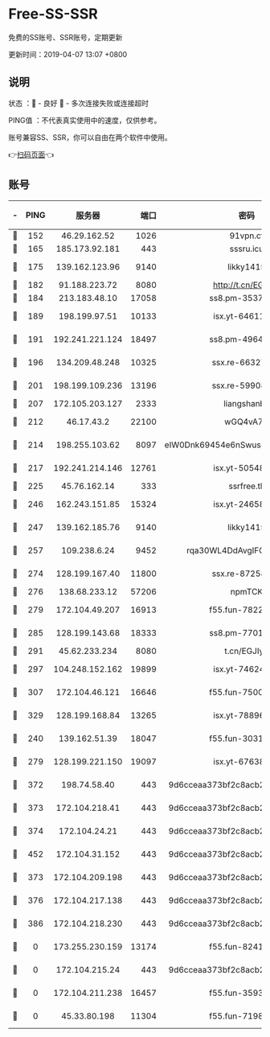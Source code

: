 # Free-SS-SSR

免费的SS账号、SSR账号，定期更新

更新时间：2019-04-07 13:07 +0800

## 说明

状态     ：🙂 - 良好 🙁 - 多次连接失败或连接超时

PING值   ：不代表真实使用中的速度，仅供参考。

账号兼容SS、SSR，你可以自由在两个软件中使用。

👉[扫码页面](https://liesauer.github.io/Free-SS-SSR/)👈

## 账号

|-|PING|服务器|端口|密码|加密方式|区域|
|:----:|:----:|:-----:|-----:|:----:|:----:|:----:|
|🙂|152|46.29.162.52|1026|91vpn.cf|rc4-md5|RU|
|🙂|165|185.173.92.181|443|sssru.icu|rc4-md5|RU|
|🙂|175|139.162.123.96|9140|likky1415|aes-256-cfb|JP|
|🙂|182|91.188.223.72|8080|http://t.cn/EGJIyrl|rc4-md5|RU|
|🙂|184|213.183.48.10|17058|ss8.pm-35372165|rc4-md5|RU|
|🙂|189|198.199.97.51|10133|isx.yt-64611548|aes-256-cfb|US|
|🙂|191|192.241.221.124|18497|ss8.pm-49648678|aes-256-cfb|US|
|🙂|196|134.209.48.248|10325|ssx.re-66327199|aes-256-cfb|US|
|🙂|201|198.199.109.236|13196|ssx.re-59908217|aes-256-cfb|US|
|🙂|207|172.105.203.127|2333|liangshanbo|chacha20|JP|
|🙂|212|46.17.43.2|22100|wGQ4vA7D|aes-256-gcm|RU|
|🙂|214|198.255.103.62|8097|eIW0Dnk69454e6nSwuspv9DmS201tQ0D|aes-256-cfb|US|
|🙂|217|192.241.214.146|12761|isx.yt-50548426|aes-256-cfb|US|
|🙂|225|45.76.162.14|333|ssrfree.tk|rc4|SG|
|🙂|246|162.243.151.85|15324|isx.yt-24658995|aes-256-cfb|US|
|🙂|247|139.162.185.76|9140|likky1415|aes-256-cfb|DE|
|🙂|257|109.238.6.24|9452|rqa30WL4DdAvgIFG6Fs3znzTa|aes-256-cfb|FR|
|🙂|274|128.199.167.40|11800|ssx.re-87258490|aes-256-cfb|SG|
|🙂|276|138.68.233.12|57206|npmTCK|rc4-md5|US|
|🙂|279|172.104.49.207|16913|f55.fun-78222028|aes-256-cfb|SG|
|🙂|285|128.199.143.68|18333|ss8.pm-77013643|aes-256-cfb|SG|
|🙂|291|45.62.233.234|8080|t.cn/EGJIyrl|rc4-md5|CA|
|🙂|297|104.248.152.162|19899|isx.yt-74624394|aes-256-cfb|SG|
|🙂|307|172.104.46.121|16646|f55.fun-75001802|aes-256-cfb|SG|
|🙂|329|128.199.168.84|13265|isx.yt-78896827|aes-256-cfb|SG|
|🙂|240|139.162.51.39|18047|f55.fun-30318909|aes-256-cfb|SG|
|🙂|279|128.199.221.150|19097|isx.yt-67638887|aes-256-cfb|SG|
|🙂|372|198.74.58.40|443|9d6cceaa373bf2c8acb22e60b6a58be6|aes-256-cfb|US|
|🙂|373|172.104.218.41|443|9d6cceaa373bf2c8acb22e60b6a58be6|aes-256-cfb|US|
|🙂|374|172.104.24.21|443|9d6cceaa373bf2c8acb22e60b6a58be6|aes-256-cfb|US|
|🙂|452|172.104.31.152|443|9d6cceaa373bf2c8acb22e60b6a58be6|aes-256-cfb|US|
|🙁|373|172.104.209.198|443|9d6cceaa373bf2c8acb22e60b6a58be6|aes-256-cfb|US|
|🙁|376|172.104.217.138|443|9d6cceaa373bf2c8acb22e60b6a58be6|aes-256-cfb|US|
|🙁|386|172.104.218.230|443|9d6cceaa373bf2c8acb22e60b6a58be6|aes-256-cfb|US|
|🙁|0|173.255.230.159|13174|f55.fun-82418787|aes-256-cfb|US|
|🙁|0|172.104.215.24|443|9d6cceaa373bf2c8acb22e60b6a58be6|aes-256-cfb|US|
|🙁|0|172.104.211.238|16457|f55.fun-35934651|aes-256-cfb|US|
|🙁|0|45.33.80.198|11304|f55.fun-71989148|aes-256-cfb|US|
